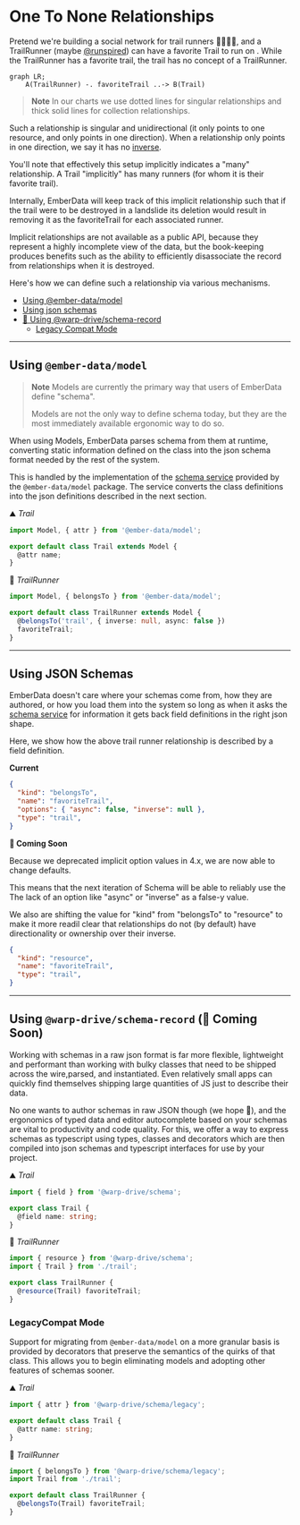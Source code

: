 # One To None Relationships

Pretend we're building a social network for trail runners 🏃🏃🏾‍♀️, and a TrailRunner (maybe [@runspired](https://github.com/runspired)) can have a favorite Trail to run on . While the TrailRunner has a favorite trail, the trail has no concept of a TrailRunner.

```mermaid
graph LR;
    A(TrailRunner) -. favoriteTrail ..-> B(Trail)
```

> **Note** In our charts we use dotted lines for singular relationships and thick solid lines for collection relationships.

Such a relationship is singular and unidirectional (it only points to one resource, and only points in one direction).
When a relationship only points in one direction, we say it has no [inverse](../features/inverses.md).

You'll note that effectively this setup implicitly indicates a "many" relationship. A Trail "implicitly" has many runners (for whom it is their favorite trail).

Internally, EmberData will keep track of this implicit relationship such that if the trail were to be destroyed in a landslide its deletion would result in removing it as the favoriteTrail for each associated runner.

Implicit relationships are not available as a public API, because they represent a highly incomplete view of the data, but the book-keeping produces benefits such as
the ability to efficiently disassociate the record from relationships when it is destroyed.

Here's how we can define such a relationship via various mechanisms.

- [Using @ember-data/model](#using-ember-datamodel)
- [Using json schemas](#using-json-schemas)
- [🚧 Using @warp-drive/schema-record](#using-warp-driveschema-record-🚧-coming-soon)
  - [Legacy Compat Mode](#legacycompat-mode)

---

## Using `@ember-data/model`

> **Note** Models are currently the primary way that users of EmberData define "schema".
>
> Models are not the only way to define schema today, but they
> are the most immediately available ergonomic way to do so.

When using Models, EmberData parses schema from them at runtime,
converting static information defined on the class into the json
schema format needed by the rest of the system.

This is handled by the implementation of the [schema service](https://api.emberjs.com/ember-data/release/classes/SchemaService) provided
by the `@ember-data/model` package. The service converts the class
definitions into the json definitions described in the next section.

⛰️ *Trail*

```ts
import Model, { attr } from '@ember-data/model';

export default class Trail extends Model {
  @attr name;
}
```

🌲 *TrailRunner*

```ts
import Model, { belongsTo } from '@ember-data/model';

export default class TrailRunner extends Model {
  @belongsTo('trail', { inverse: null, async: false })
  favoriteTrail;
}
```

---

## Using JSON Schemas

EmberData doesn't care where your schemas come from, how they are authored,
or how you load them into the system so long as when it asks the [schema service](https://api.emberjs.com/ember-data/release/classes/SchemaService)
for information it gets back field definitions in the right json shape.

Here, we show how the above trail runner relationship is described by a field definition.

**Current**

```json
{
  "kind": "belongsTo",
  "name": "favoriteTrail",
  "options": { "async": false, "inverse": null },
  "type": "trail",
}
```

**🚧 Coming Soon**

Because we deprecated implicit option values in 4.x, we are now able to change defaults.

This means that the next iteration of Schema will be able to reliably use
the The lack of an option like "async" or "inverse" as a false-y value.

We also are shifting the value for "kind" from "belongsTo" to "resource"
to make it more readil clear that relationships do not (by default) have
directionality or ownership over their inverse.

```json
{
  "kind": "resource",
  "name": "favoriteTrail",
  "type": "trail",
}
```

---

## Using `@warp-drive/schema-record` (🚧 Coming Soon)

Working with schemas in a raw json format is far more flexible, lightweight and
performant than working with bulky classes that need to be shipped across the wire,parsed, and instantiated. Even relatively small apps can quickly find themselves shipping large quantities of JS just to describe their data.

No one wants to author schemas in raw JSON though (we hope 😬), and the ergonomics of typed data and editor autocomplete based on your schemas are vital to productivity and
code quality. For this, we offer a way to express schemas as typescript using types, classes and decorators which are then compiled into json schemas and typescript interfaces for use by your project.

⛰️ *Trail*

```ts
import { field } from '@warp-drive/schema';

export class Trail {
  @field name: string;
}
```

🌲 *TrailRunner*

```ts
import { resource } from '@warp-drive/schema';
import { Trail } from './trail';

export class TrailRunner {
  @resource(Trail) favoriteTrail;
}
```

### LegacyCompat Mode

Support for migrating from `@ember-data/model` on a more granular basis is provided by decorators that preserve the semantics of the quirks of that class. This allows you to begin eliminating models
and adopting other features of schemas sooner.

⛰️ *Trail*

```ts
import { attr } from '@warp-drive/schema/legacy';

export default class Trail {
  @attr name: string;
}
```

🌲 *TrailRunner*

```ts
import { belongsTo } from '@warp-drive/schema/legacy';
import Trail from './trail';

export default class TrailRunner {
  @belongsTo(Trail) favoriteTrail;
}
```
